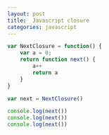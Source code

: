 ```yaml
---
layout: post
title:  Javascript closure
categories: javascript
---
```


```javascript
var NextClosure = function() {
    var a = 0;
    return function next() {
        a++
        return a
    }
}
```

```javascript
var next = NextClosure()

console.log(next())
console.log(next())
console.log(next())
```